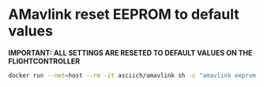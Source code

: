 # AMavlink reset EEPROM to default values


**IMPORTANT: ALL SETTINGS ARE RESETED TO DEFAULT VALUES ON THE FLIGHTCONTROLLER**

```bash
docker run --net=host --rm -it asciich/amavlink sh -c "amavlink eeprom --reset-default-values"
```
